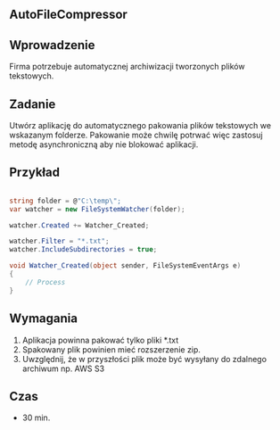## AutoFileCompressor

## Wprowadzenie
Firma potrzebuje automatycznej archiwizacji tworzonych plików tekstowych.

## Zadanie
 Utwórz aplikację do automatycznego pakowania plików tekstowych we wskazanym folderze.
 Pakowanie może chwilę potrwać więc zastosuj metodę asynchroniczną aby nie blokować aplikacji.
 

## Przykład

``` csharp

string folder = @"C:\temp\";
var watcher = new FileSystemWatcher(folder);

watcher.Created += Watcher_Created;

watcher.Filter = "*.txt";
watcher.IncludeSubdirectories = true;

void Watcher_Created(object sender, FileSystemEventArgs e)
{
	// Process
}
```

## Wymagania
1. Aplikacja powinna pakować tylko pliki *.txt
2. Spakowany plik powinien mieć rozszerzenie zip.
3. Uwzględnij, że w przyszłości plik może być wysyłany do zdalnego archiwum np. AWS S3


## Czas
- 30 min.